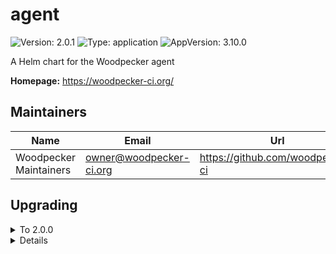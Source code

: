 # agent

![Version: 2.0.1](https://img.shields.io/badge/Version-2.0.1-informational?style=flat-square) ![Type: application](https://img.shields.io/badge/Type-application-informational?style=flat-square) ![AppVersion: 3.10.0](https://img.shields.io/badge/AppVersion-3.10.0-informational?style=flat-square)

A Helm chart for the Woodpecker agent

**Homepage:** <https://woodpecker-ci.org/>

## Maintainers

| Name                   | Email                     | Url                                |
| ---------------------- | ------------------------- | ---------------------------------- |
| Woodpecker Maintainers | <owner@woodpecker-ci.org> | <https://github.com/woodpecker-ci> |

## Upgrading

<details>

<summary>To 2.0.0</summary>

See the [3.0.0 release notes](https://woodpecker-ci.org/migrations#300).

</details>

<details>

<details>

<summary>To 1.0.0</summary>

- If you have injected/defined the env var `WOODPECKER_AGENT_SECRET` manually, you need to decide whether you want to continue doing so (if yes, set `mapAgentSecret: false`) or if you want to make use of the new `mapAgentSecret: true` option (new default). This option maps an existing k8s secret in the same namespace into the statefulset.

</details>

<details>

## Values

### NetworkPolicy

| Key                            | Type   | Default                                                                                                                                      | Description                                                                       |
| ------------------------------ | ------ | -------------------------------------------------------------------------------------------------------------------------------------------- | --------------------------------------------------------------------------------- |
| networkPolicy.egress.apiserver | object | `{"ports":[{"port":6443,"protocol":"TCP"}],"to":[{"ipBlock":{"cidr":"10.43.0.1/32"}}]}`                                                      | rule to access Kubernetes APIServer                                               |
| networkPolicy.egress.dns       | list   | `[{"namespaceSelector":{"matchLabels":{"kubernetes.io/metadata.name":"kube-system"}},"podSelector":{"matchLabels":{"k8s-app":"kube-dns"}}}]` | rule to access DNS                                                                |
| networkPolicy.egress.enabled   | bool   | `true`                                                                                                                                       | activate egress no networkpolicy                                                  |
| networkPolicy.egress.extra     | list   | `[]`                                                                                                                                         | rule to access additional PS: you should not use (the job it-self are other pods) |
| networkPolicy.egress.server    | object | `{"ports":[{"port":9000,"protocol":"TCP"}],"to":[{"podSelector":{"matchLabels":{"app.kubernetes.io/name":"server"}}}]}`                      | rule to access woodpecker-agent                                                   |
| networkPolicy.enabled          | bool   | `false`                                                                                                                                      | deploy networkpolicy                                                              |
| networkPolicy.ingress.http     | list   | `[]`                                                                                                                                         | allow to http ports normaly not needed                                            |

### Other Values

| Key                                                   | Type   | Default                                | Description                                                                                                                                                                                                                                                                                                                              |
| ----------------------------------------------------- | ------ | -------------------------------------- | ---------------------------------------------------------------------------------------------------------------------------------------------------------------------------------------------------------------------------------------------------------------------------------------------------------------------------------------- |
| affinity                                              | object | `{}`                                   | Specifies the affinity                                                                                                                                                                                                                                                                                                                   |
| args                                                  | list   | `[]`                                   | Defines a custom args to start the container                                                                                                                                                                                                                                                                                             |
| command                                               | list   | `[]`                                   | Defines a custom command to start the container                                                                                                                                                                                                                                                                                          |
| dnsConfig                                             | object | `{}`                                   | Overrides the default DNS configuration                                                                                                                                                                                                                                                                                                  |
| env.WOODPECKER_BACKEND                                | string | `"kubernetes"`                         |                                                                                                                                                                                                                                                                                                                                          |
| env.WOODPECKER_BACKEND_K8S_NAMESPACE                  | string | `"woodpecker"`                         |                                                                                                                                                                                                                                                                                                                                          |
| env.WOODPECKER_BACKEND_K8S_NAMESPACE_PER_ORGANIZATION | bool   | `false`                                |                                                                                                                                                                                                                                                                                                                                          |
| env.WOODPECKER_BACKEND_K8S_POD_ANNOTATIONS            | string | `""`                                   |                                                                                                                                                                                                                                                                                                                                          |
| env.WOODPECKER_BACKEND_K8S_POD_LABELS                 | string | `""`                                   |                                                                                                                                                                                                                                                                                                                                          |
| env.WOODPECKER_BACKEND_K8S_STORAGE_CLASS              | string | `""`                                   |                                                                                                                                                                                                                                                                                                                                          |
| env.WOODPECKER_BACKEND_K8S_STORAGE_RWX                | bool   | `true`                                 |                                                                                                                                                                                                                                                                                                                                          |
| env.WOODPECKER_BACKEND_K8S_VOLUME_SIZE                | string | `"10G"`                                |                                                                                                                                                                                                                                                                                                                                          |
| env.WOODPECKER_CONNECT_RETRY_COUNT                    | string | `"1"`                                  |                                                                                                                                                                                                                                                                                                                                          |
| env.WOODPECKER_SERVER                                 | string | `"woodpecker-server:9000"`             |                                                                                                                                                                                                                                                                                                                                          |
| extraSecretNamesForEnvFrom                            | list   | `[]`                                   | Add extra secret that is contains environment variables                                                                                                                                                                                                                                                                                  |
| extraVolumeMounts                                     | list   | `[]`                                   | Additional volumes that will be attached to the agent container                                                                                                                                                                                                                                                                          |
| extraVolumes                                          | list   | `[]`                                   | Additional volumes that can be mounted in containers                                                                                                                                                                                                                                                                                     |
| fullnameOverride                                      | string | `""`                                   | Overrides the full name of the chart of the agent component                                                                                                                                                                                                                                                                              |
| image.pullPolicy                                      | string | `"IfNotPresent"`                       | The pull policy for the image                                                                                                                                                                                                                                                                                                            |
| image.registry                                        | string | `"docker.io"`                          | The image registry                                                                                                                                                                                                                                                                                                                       |
| image.repository                                      | string | `"woodpeckerci/woodpecker-agent"`      | The image repository                                                                                                                                                                                                                                                                                                                     |
| image.tag                                             | string | `""`                                   | Overrides the image tag whose default is the chart appVersion.                                                                                                                                                                                                                                                                           |
| imagePullSecrets                                      | list   | `[]`                                   | The image pull secrets                                                                                                                                                                                                                                                                                                                   |
| initContainers                                        | list   | `[]`                                   | Add additional init containers to the pod (evaluated as a template)                                                                                                                                                                                                                                                                      |
| mapAgentSecret                                        | bool   | `true`                                 |                                                                                                                                                                                                                                                                                                                                          |
| nameOverride                                          | string | `""`                                   | Overrides the name of the chart of the agent component                                                                                                                                                                                                                                                                                   |
| nodeSelector                                          | object | `{}`                                   | Specifies the labels of the nodes that the agent component must be running                                                                                                                                                                                                                                                               |
| persistence.accessModes                               | list   | `["ReadWriteOnce"]`                    | Defines the access mode of the persistent volume                                                                                                                                                                                                                                                                                         |
| persistence.enabled                                   | bool   | `true`                                 | Enable the creation of the persistent volume                                                                                                                                                                                                                                                                                             |
| persistence.existingClaim                             | string | `nil`                                  | Defines an existing claim to use                                                                                                                                                                                                                                                                                                         |
| persistence.mountPath                                 | string | `"/etc/woodpecker"`                    | Defines the path where the volume should be mounted                                                                                                                                                                                                                                                                                      |
| persistence.size                                      | string | `"1Gi"`                                | Defines the size of the persistent volume                                                                                                                                                                                                                                                                                                |
| persistence.storageClass                              | string | `""`                                   | Defines the storageClass of the persistent volume                                                                                                                                                                                                                                                                                        |
| podAnnotations                                        | object | `{}`                                   | Add pod annotations for the agent component                                                                                                                                                                                                                                                                                              |
| podSecurityContext                                    | object | `{"fsGroup":1000}`                     | Add pod security context                                                                                                                                                                                                                                                                                                                 |
| replicaCount                                          | int    | `2`                                    | The number of replicas for the deployment                                                                                                                                                                                                                                                                                                |
| resources                                             | object | `{}`                                   | Specifies the resources for the agent component                                                                                                                                                                                                                                                                                          |
| secrets                                               | list   | `[]`                                   | Create an agent secret                                                                                                                                                                                                                                                                                                                   |
| securityContext                                       | object | `{"runAsGroup":1000,"runAsUser":1000}` | Add security context                                                                                                                                                                                                                                                                                                                     |
| serviceAccount.annotations                            | object | `{}`                                   | Annotations to add to the service account                                                                                                                                                                                                                                                                                                |
| serviceAccount.create                                 | bool   | `true`                                 | Specifies whether a service account should be created (also see RBAC subsection)                                                                                                                                                                                                                                                         |
| serviceAccount.name                                   | string | `""`                                   | The name of the service account to use. If not set and create is true, a name is generated using the fullname template                                                                                                                                                                                                                   |
| serviceAccount.rbac.create                            | bool   | `true`                                 | If your cluster has RBAC enabled and you're using the Kubernetes agent- backend you'll need this. (this is true for almost all production clusters) only change this if you have a non CNCF compliant cluster, missing the RBAC endpoints the Role and RoleBinding are only created if serviceAccount.create is also true                |
| serviceAccount.rbac.role.annotations                  | object | `{}`                                   |                                                                                                                                                                                                                                                                                                                                          |
| serviceAccount.rbac.role.labels                       | object | `{}`                                   |                                                                                                                                                                                                                                                                                                                                          |
| serviceAccount.rbac.roleBinding.annotations           | object | `{}`                                   |                                                                                                                                                                                                                                                                                                                                          |
| serviceAccount.rbac.roleBinding.labels                | object | `{}`                                   |                                                                                                                                                                                                                                                                                                                                          |
| tolerations                                           | list   | `[]`                                   | Specifies the tolerations                                                                                                                                                                                                                                                                                                                |
| topologySpreadConstraints                             | list   | `[]`                                   | Using topology spread constraints, you can ensure that there is at least one agent pod for each topology zone, e.g. one per arch for multi-architecture clusters or one for each region for geographically distributed cloud-hosted clusters. Ref: <https://kubernetes.io/docs/concepts/workloads/pods/pod-topology-spread-constraints/> |
